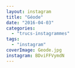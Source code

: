 ```yaml
---
layout: instagram
title: "Géode"
date: "2016-04-03"
categories: 
  - "trucs-instagrammes"
tags: 
  - "instagram"
coverImage: Geode.jpg
instagram: BDviFFVymdN
---
```

